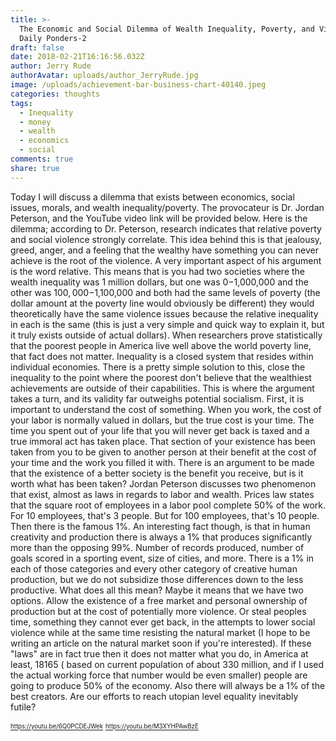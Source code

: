 ```yaml
---
title: >-
  The Economic and Social Dilemma of Wealth Inequality, Poverty, and Violence,
  Daily Ponders-2
draft: false
date: 2018-02-21T16:16:56.032Z
author: Jerry Rude
authorAvatar: uploads/author_JerryRude.jpg
image: /uploads/achievement-bar-business-chart-40140.jpeg
categories: thoughts
tags:
  - Inequality
  - money
  - wealth
  - economics
  - social
comments: true
share: true
---
```

Today I will discuss a dilemma that exists between economics, social issues, morals, and wealth inequality/poverty. The provocateur is Dr. Jordan Peterson, and the YouTube video link will be provided below. Here is the dilemma; according to Dr. Peterson, research indicates that relative poverty and social violence strongly correlate. This idea behind this is that jealousy, greed, anger, and a feeling that the wealthy have something you can never achieve is the root of the violence. A very important aspect of his argument is the word relative. This means that is you had two societies  where the wealth inequality was 1 million dollars, but one was $0-$1,000,000 and the other was $100,000-$1,100,000 and both had the same levels of poverty (the dollar amount at the poverty line would obviously be different) they would theoretically have the same violence issues because the relative inequality in each is the same (this is just a very simple and quick way to explain it, but it truly exists outside of actual dollars). When researchers prove statistically that the poorest people in America live well above the world poverty line, that fact does not matter. Inequality is a closed system that resides within individual economies. There is a pretty simple solution to this, close the inequality to the point where the poorest don't believe that the wealthiest achievements are outside of their capabilities. This is where the argument takes a turn, and its validity far outweighs potential socialism. First, it is important to understand the cost of something. When you work, the cost of your labor is normally valued in dollars, but the true cost is your time. The time you spent out of your life that you will never get back is taxed and a true immoral act has taken place. That section of your existence has been taken from you to be given to another person at their benefit at the cost of your time and the work you filled it with. There is an argument to be made that the existence of a better society is the benefit you receive, but is it worth what has been taken? Jordan Peterson discusses two phenomenon that exist, almost as laws in regards to labor and wealth. Prices law states that the square root of employees in a labor pool complete 50% of the work. For 10 employees, that's 3 people. But for 100 employees, that's 10 people. Then there is the famous 1%. An interesting fact though, is that in human creativity and production there is always a 1% that produces significantly more than the opposing 99%. Number of records produced, number of goals scored in a sporting event, size of cities, and more. There is a 1% in each of those categories and every other category of creative human production, but we do not subsidize those differences down to the less productive. What does all this mean? Maybe it means that we have two options. Allow the existence of a free market and personal ownership of production but at the cost of potentially more violence. Or steal peoples time, something they cannot ever get back, in the attempts to lower social violence while at the same time resisting the natural market (I hope to be writing an article on the natural market soon if you're interested). If these "laws" are in fact true then it does not matter what you do, in America at least, 18165 ( based on current population of about 330 million, and if I used the actual working force that number would be even smaller) people are going to produce 50% of the economy. Also there will always be a 1% of the best creators. Are our efforts to reach utopian level equality inevitably futile? 

<sub><sup>https://youtu.be/6Q0PCDEJWek</sub></sup>
<sub><sup>https://youtu.be/M3XYHPAwBzE</sub></sup>
